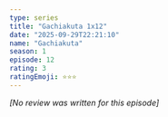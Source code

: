 ```yaml
---
type: series
title: "Gachiakuta 1x12"
date: "2025-09-29T22:21:10"
name: "Gachiakuta"
season: 1
episode: 12
rating: 3
ratingEmoji: ⭐️⭐️⭐️
---
```


*[No review was written for this episode]*
